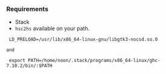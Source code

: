 ### Requirements

- Stack
- `hsc2hs` available on your path.


```
 LD_PRELOAD=/usr/lib/x86_64-linux-gnu/libgtk3-nocsd.so.0

and

 export PATH=/home/noon/.stack/programs/x86_64-linux/ghc-7.10.2/bin/:$PATH
```
